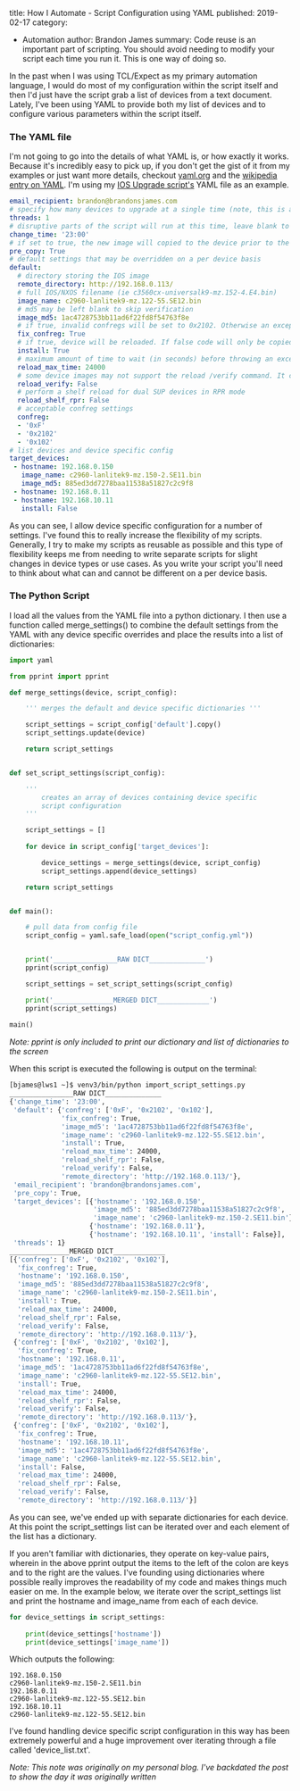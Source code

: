 title: How I Automate - Script Configuration using YAML
published: 2019-02-17
category:
- Automation
author: Brandon James
summary: Code reuse is an important part of scripting. You should avoid needing to modify your script each time you run it. This is one way of doing so.

In the past when I was using TCL/Expect as my primary automation language, I would do most of my configuration within the script itself and then I'd just have the script grab a list of devices from a text document. Lately, I've been using YAML to provide both my list of devices and to configure various parameters within the script itself. 

### The YAML file

I'm not going to go into the details of what YAML is, or how exactly it works. Because it's incredibly easy to pick up, if you don't get the gist of it from my examples or just want more details, checkout [yaml.org](https://yaml.org/) and the [wikipedia entry on YAML](https://en.wikipedia.org/wiki/YAML). I'm using my [IOS Upgrade script's](https://github.com/bjames/ios_upgrade) YAML file  as an example.

```yaml
email_recipient: brandon@brandonsjames.com
# specify how many devices to upgrade at a single time (note, this is also the number of threads spawned at runtime)
threads: 1
# disruptive parts of the script will run at this time, leave blank to run immediately. Format HH:MM
change_time: '23:00'
# if set to true, the new image will copied to the device prior to the change
pre_copy: True
# default settings that may be overridden on a per device basis
default:
  # directory storing the IOS image
  remote_directory: http://192.168.0.113/
  # full IOS/NXOS filename (ie c3560cx-universalk9-mz.152-4.E4.bin)
  image_name: c2960-lanlitek9-mz.122-55.SE12.bin
  # md5 may be left blank to skip verification
  image_md5: 1ac4728753bb11ad6f22fd8f54763f8e
  # if true, invalid confregs will be set to 0x2102. Otherwise an exception will be raised. 
  fix_confreg: True
  # if true, device will be reloaded. If false code will only be copied
  install: True
  # maximum amount of time to wait (in seconds) before throwing an exception after reload command has been issued
  reload_max_time: 24000
  # some device images may not support the reload /verify command. It can be disabled here.
  reload_verify: False
  # perform a shelf reload for dual SUP devices in RPR mode
  reload_shelf_rpr: False
  # acceptable confreg settings
  confreg:
  - '0xF'
  - '0x2102'
  - '0x102'
# list devices and device specific config
target_devices:
 - hostname: 192.168.0.150
   image_name: c2960-lanlitek9-mz.150-2.SE11.bin
   image_md5: 885ed3dd7278baa11538a51827c2c9f8
 - hostname: 192.168.0.11
 - hostname: 192.168.10.11
   install: False
```

As you can see, I allow device specific configuration for a number of settings. I've found this to really increase the flexibility of my scripts. Generally, I try to make my scripts as reusable as possible and this type of flexibility keeps me from needing to write separate scripts for slight changes in device types or use cases. As you write your script you'll need to think about what can and cannot be different on a per device basis. 

### The Python Script
I load all the values from the YAML file into a python dictionary. I then use a function called merge_settings() to combine the default settings from the YAML with any device specific overrides and place the results into a list of dictionaries:

```python
import yaml

from pprint import pprint

def merge_settings(device, script_config):

    ''' merges the default and device specific dictionaries '''

    script_settings = script_config['default'].copy()
    script_settings.update(device)

    return script_settings


def set_script_settings(script_config):

    '''
        creates an array of devices containing device specific
        script configuration
    ''' 

    script_settings = []
    
    for device in script_config['target_devices']:

        device_settings = merge_settings(device, script_config)
        script_settings.append(device_settings)

    return script_settings


def main():

    # pull data from config file
    script_config = yaml.safe_load(open("script_config.yml"))


    print('________________RAW DICT______________')
    pprint(script_config)

    script_settings = set_script_settings(script_config)

    print('_______________MERGED DICT_____________')
    pprint(script_settings)
    
main()
```

*Note: pprint is only included to print our dictionary and list of dictionaries to the screen*

When this script is executed the following is output on the terminal:

```bash
[bjames@lws1 ~]$ venv3/bin/python import_script_settings.py 
________________RAW DICT______________
{'change_time': '23:00',
 'default': {'confreg': ['0xF', '0x2102', '0x102'],
             'fix_confreg': True,
             'image_md5': '1ac4728753bb11ad6f22fd8f54763f8e',
             'image_name': 'c2960-lanlitek9-mz.122-55.SE12.bin',
             'install': True,
             'reload_max_time': 24000,
             'reload_shelf_rpr': False,
             'reload_verify': False,
             'remote_directory': 'http://192.168.0.113/'},
 'email_recipient': 'brandon@brandonsjames.com',
 'pre_copy': True,
 'target_devices': [{'hostname': '192.168.0.150',
                     'image_md5': '885ed3dd7278baa11538a51827c2c9f8',
                     'image_name': 'c2960-lanlitek9-mz.150-2.SE11.bin'},
                    {'hostname': '192.168.0.11'},
                    {'hostname': '192.168.10.11', 'install': False}],
 'threads': 1}
_______________MERGED DICT_____________
[{'confreg': ['0xF', '0x2102', '0x102'],
  'fix_confreg': True,
  'hostname': '192.168.0.150',
  'image_md5': '885ed3dd7278baa11538a51827c2c9f8',
  'image_name': 'c2960-lanlitek9-mz.150-2.SE11.bin',
  'install': True,
  'reload_max_time': 24000,
  'reload_shelf_rpr': False,
  'reload_verify': False,
  'remote_directory': 'http://192.168.0.113/'},
 {'confreg': ['0xF', '0x2102', '0x102'],
  'fix_confreg': True,
  'hostname': '192.168.0.11',
  'image_md5': '1ac4728753bb11ad6f22fd8f54763f8e',
  'image_name': 'c2960-lanlitek9-mz.122-55.SE12.bin',
  'install': True,
  'reload_max_time': 24000,
  'reload_shelf_rpr': False,
  'reload_verify': False,
  'remote_directory': 'http://192.168.0.113/'},
 {'confreg': ['0xF', '0x2102', '0x102'],
  'fix_confreg': True,
  'hostname': '192.168.10.11',
  'image_md5': '1ac4728753bb11ad6f22fd8f54763f8e',
  'image_name': 'c2960-lanlitek9-mz.122-55.SE12.bin',
  'install': False,
  'reload_max_time': 24000,
  'reload_shelf_rpr': False,
  'reload_verify': False,
  'remote_directory': 'http://192.168.0.113/'}]
```

As you can see, we've ended up with separate dictionaries for each device. At this point the script_settings list can be iterated over and each element of the list has a dictionary. 

If you aren't familiar with dictionaries, they operate on key-value pairs, wherein in the above pprint output the items to the left of the colon are keys and to the right are the values. I've founding using dictionaries where possible really improves the readability of my code and makes things much easier on me. In the example below, we iterate over the script_settings list and print the hostname and image_name from each of each device. 

```python
for device_settings in script_settings:
    
    print(device_settings['hostname'])
    print(device_settings['image_name'])
```

Which outputs the following:

```
192.168.0.150
c2960-lanlitek9-mz.150-2.SE11.bin
192.168.0.11
c2960-lanlitek9-mz.122-55.SE12.bin
192.168.10.11
c2960-lanlitek9-mz.122-55.SE12.bin
```

I've found handling device specific script configuration in this way has been extremely powerful and a huge improvement over iterating through a file called 'device_list.txt'. 

*Note: This note was originally on my personal blog. I've backdated the post to show the day it was originally written*